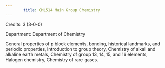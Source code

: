 ```yaml
---
        title: CML514 Main Group Chemistry
---
```

Credits: 3 (3-0-0)

Department: Department of Chemistry

General properties of p block elements, bonding, historical landmarks, and periodic properties, Introduction to group theory, Chemistry of alkali and alkaline earth metals, Chemistry of group 13, 14, 15, and 16 elements, Halogen chemistry, Chemistry of rare gases.